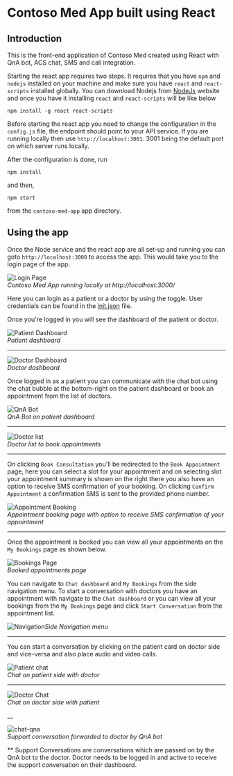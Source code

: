 # Contoso Med App built using React

## Introduction
This is the front-end application of Contoso Med created using React with QnA bot, ACS chat, SMS and call integration.

Starting the react app requires two steps. It requires that you have `npm` and 
`nodejs` installed on your machine and make sure you have `react` and 
`react-scripts` installed globally. You can download Nodejs from 
[NodeJs](https://nodejs.org/en/) website and once you have it installing 
`react` and `react-scripts` will be like below

```
npm install -g react react-scripts 
```
Before starting the react app you need to change the configuration in the ` config.js ` file, the endpoint should point to your API service. If you are running locally then use `http://localhost:3001`. 3001 being the default port on which server runs locally.

After the configuration is done, run

```
npm install
```

and then,

```
npm start
```
 from the `contoso-med-app` app directory.


## Using the app
Once the Node service and the react app are all set-up and running you can goto ``` http://localhost:3000 ``` to access the app. This would take you to the login page of the app.

![Login Page](../docs/app-login.png)<br/>*Contoso Med App running locally at http://localhost:3000/*

Here you can login as a patient or a doctor by using the toggle. User credentials can be found in the [init.json](../contoso-node-api/db/init.json) file.

Once you're logged in you will see the dashboard of the patient or doctor.

![Patient Dashboard](../docs/patient-dashboard.png)<br/>
*Patient dashboard*
___

![Doctor Dashboard](../docs/doctor-dashboard.png)<br/>
*Doctor dashboard*

Once logged in as a patient you can communicate with the chat bot using the chat bubble at the bottom-right on the patient dashboard or book an appointment from the list of doctors.

![QnA Bot](../docs/QnA-bot.png)<br/>
*QnA Bot on patient dashboard*
___

![Doctor list](../docs/doctor-list.png)<br/>*Doctor list to book appointments*
___

On clicking ``` Book Consultation ``` you'll be redirected to the ``` Book Appointment ``` page, here you can select a slot for your appointment and on selecting slot your appointment summary is shown on the right there you also have an option to receive SMS confirmation of your booking. On clicking ``` Confirm Appointment ``` a confirmation SMS is sent to the provided phone number.

![Appointment Booking](../docs/appointment-booking-sms.png)<br/>*Appointment booking page with option to receive SMS confirmation of your appointment*

___

Once the appointment is booked you can view all your appointments on the ``` My Bookings ``` page as shown below.

![Bookings Page](../docs/booked-appointments.png)<br/>*Booked appointments page*

You can navigate to ``` Chat dashboard ``` and ``` My Bookings ``` from the side navigation menu. To start a conversation with doctors you have an appointment with navigate to the ``` Chat dashboard ``` or you can view all your bookings from the ``` My Bookings ``` page and click ``` Start Conversation ``` from the appointment list.

![Navigation](../docs/navigation.png)*Side Navigation menu*

___

You can start a conversation by clicking on the patient card on doctor side and vice-versa and also place audio and video calls.

![Patient chat](../docs/patient-chat.png)<br />*Chat on patient side with doctor*
___

![Doctor Chat](../docs/doctor-chat.png)<br />*Chat on doctor side with patient*

__

![chat-qna](../docs/doctor-support-chat.png)<br />*Support conversation forwarded to doctor by QnA bot*

** Support Conversations are conversations which are passed on by the QnA bot to the doctor. Doctor needs to be logged in and active to receive the support conversation on their dashboard.


